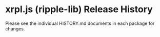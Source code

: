 # xrpl.js (ripple-lib) Release History

Please see the individual HISTORY.md documents in each package for changes.
